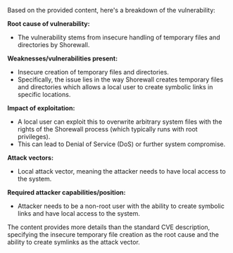 Based on the provided content, here's a breakdown of the vulnerability:

**Root cause of vulnerability:**
- The vulnerability stems from insecure handling of temporary files and directories by Shorewall.

**Weaknesses/vulnerabilities present:**
- Insecure creation of temporary files and directories.
- Specifically, the issue lies in the way Shorewall creates temporary files and directories which allows a local user to create symbolic links in specific locations.

**Impact of exploitation:**
- A local user can exploit this to overwrite arbitrary system files with the rights of the Shorewall process (which typically runs with root privileges).
- This can lead to Denial of Service (DoS) or further system compromise.

**Attack vectors:**
- Local attack vector, meaning the attacker needs to have local access to the system.

**Required attacker capabilities/position:**
- Attacker needs to be a non-root user with the ability to create symbolic links and have local access to the system.

The content provides more details than the standard CVE description, specifying the insecure temporary file creation as the root cause and the ability to create symlinks as the attack vector.